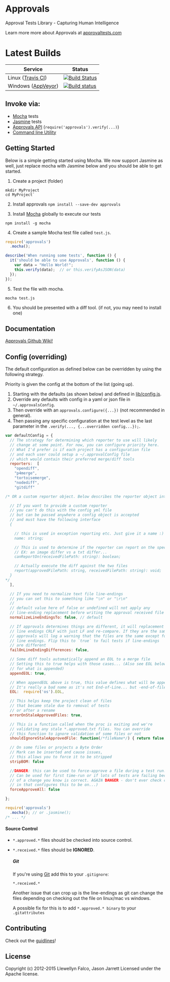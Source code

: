 # Approvals

Approval Tests Library - Capturing Human Intelligence

Learn more more about Approvals at [approvaltests.com](http://approvaltests.com)

# Latest Builds

 Service | Status
------------- | -------------
Linux ([Travis CI](https://travis-ci.org/)) | [![Build Status](https://travis-ci.org/approvals/Approvals.NodeJS.png?branch=master)](https://travis-ci.org/approvals/Approvals.NodeJS)
Windows ([AppVeyor](http://appveyor.com)) | [![Build status](https://ci.appveyor.com/api/projects/status/fwyi6sryl03h9em6)](https://ci.appveyor.com/project/JasonJarrett/approvals-nodejs)


## Invoke via:

- [Mocha](http://mochajs.org/) tests
- [Jasmine](http://jasmine.github.io/) tests
- [Approvals API](https://github.com/approvals/Approvals.NodeJS/wiki/Manual-API) (`require('approvals').verify(...)`)
- [Command line Utility](https://github.com/approvals/Approvals.NodeJS/wiki/Command-Line)

## Getting Started

Below is a simple getting started using Mocha. We now support Jasmine as well, just replace mocha with Jasmine below and you should be able to get started.

1. Create a project (folder)

  ```
  mkdir MyProject
  cd MyProject`
  ```

2. Install approvals
  `npm install --save-dev approvals`

3. Install [Mocha](http://mochajs.org/) globally to execute our tests

  ```
  npm install -g mocha
  ```

4. Create a sample Mocha test file called `test.js`.

  ```javascript
  require('approvals')
    .mocha();

  describe('When running some tests', function () {
    it('should be able to use Approvals', function () {
      var data = "Hello World!";
      this.verify(data);  // or this.verifyAsJSON(data)
    });
  });
  ```

5. Test the file with mocha.

  ```
  mocha test.js
  ```

6. You should be presented with a diff tool. (if not, you may need to install one)

## Documentation

[Approvals Github Wiki!](https://github.com/approvals/Approvals.NodeJS/wiki)

## Config (overriding)

The default configuration as defined below can be overridden by using the following strategy.

Priority is given the config at the bottom of the list (going up).

1. Starting with the defaults (as shown below) and defined in [lib/config.js](lib/config.js).
2. Override any defaults with config in a yaml or json file in `~/.approvalsConfig`.
3. Then override with an `approvals.configure({...})` (not recommended in general).
4. Then passing any specific configuration at the test level as the last parameter in the `.verify(..., {...overridden config...});`.

```javascript
var defaultConfig = {
  // The strategy for determining which reporter to use will likely
  // change at some point. For now, you can configure priority here.
  // What I'd prefer is if each project has a configuration file
  // and each user could setup a ~/.approvalConfig file
  // which would contain their preferred merge/diff tools
  reporters:  [
    "opendiff",
    "p4merge",
    "tortoisemerge",
    "nodediff",
    "gitdiff"

/* OR a custom reporter object. Below describes the reporter object interface:

  // If you want to provide a custom reporter
  // you can't do this with the config yml file
  // but can be passed anywhere a config object is accepted
  // and must have the following interface
  {

    // this is used in exception reporting etc. Just give it a name :)
    name: string;

    // This is used to determine if the reporter can report on the specified file
    // EX: an image differ vs a txt differ...
    canReportOn(receivedFilePath: string): boolean;

    // Actually execute the diff against the two files
    report(approvedFilePath: string, receivedFilePath: string): void;
  }
*/
  ],

  // If you need to normalize text file line-endings
  // you can set this to something like "\n" or "\r\n"
  //
  // default value here of false or undefined will not apply any
  // line-ending replacement before writing the approval received file
  normalizeLineEndingsTo: false, // default

  // If approvals determines things are different, it will replacement
  // line endings CRLF with just LF and re-compare. If they are the same
  // approvals will log a warning that the files are the same except for
  // line endings. Flip this to `true` to fail tests if line-endings
  // are different
  failOnLineEndingDifferences: false,

  // Some diff tools automatically append an EOL to a merge file
  // Setting this to true helps with those cases... (Also see EOL below
  // for what is appended)
  appendEOL: true,

  // When appendEOL above is true, this value defines what will be appended at the end of the file.
  // It's really a bad name as it's not End-of-Line... but -end-of-file err end-of-line-at-end-of-file :P
  EOL:  require('os').EOL,

  // This helps keep the project clean of files
  // that became stale due to removal of tests
  // or after a rename
  errorOnStaleApprovedFiles: true,

  // This is a function called when the proc is exiting and we're
  // validating any stale *.approved.txt files. You can override
  // this function to ignore validation of some files or not
  shouldIgnoreStaleApprovedFile: function(/*fileName*/) { return false; },

  // On some files or projects a Byte Order
  // Mark can be inserted and cause issues,
  // this allows you to force it to be stripped
  stripBOM: false

  //DANGER: this can be used to force-approve a file during a test run.
  // Can be used for first time-run or if lots of tests are failing because
  // of a change you know is correct. AGAIN DANGER - don't ever check code
  // in that configures this to be on...)
  forceApproveAll: false

};
```

```javascript
require('approvals')
  .mocha(); // or .jasmine();
/* ... */
```

#### Source Control

- `*.approved.*` files should be checked into source control.
- `*.received.*` files should be **IGNORED**.

  ##### Git

  If you're using [Git](http://git-scm.com) add this to your `.gitignore`:

  ```
  *.received.*
  ```

  Another issue that can crop up is the line-endings as git can change the files depending on checking out the file on linux/mac vs windows.

  A possible fix for this is to add `*.approved.* binary` to your `.gitattributes`

## Contributing

Check out the [guidlines](CONTRIBUTING.md)!

## License
Copyright (c) 2012-2015 Llewellyn Falco, Jason Jarrett
Licensed under the Apache license.
